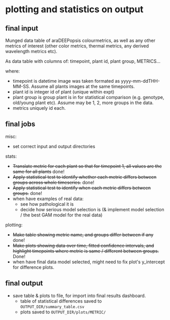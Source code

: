 # plotting and statistics on output

## final input
Munged data table of araDEEPopsis colourmetrics, as well as any other metrics of interest (other color metrics, thermal metrics, any derived wavelength metrics etc).

As data table with columns of:
timepoint, plant id, plant group, METRICS...

where:
- timepoint is datetime image was taken formated as yyyy-mm-ddTHH-MM-SS. Assume all plants images at the same timepoints.
- plant id is integer id of plant (unique within expt)
- plant group is group plant is in for statistical comparison (e.g. genotype, old/young plant etc). Assume may be 1, 2, more groups in the data.
- metrics uniquely id each.

## final jobs
misc:
- set correct input and output directories


stats:
- ~~Translate metric for each plant so that for timepoint 1, all values are the same for all plants~~ done!
- ~~Apply statistical test to identify whether each metric differs between groups across whole timeseries.~~ done!
- ~~Apply statistical test to identify when each metric differs between groups.~~ done!
- when have examples of real data:
  - see how pathological it is
  - decide how serious model selection is (& implement model selection / the best GAM model for the real data)

plotting:
- ~~Make table showing metric name, and groups differ between if any~~ done!
- ~~Make plots showing data over time, fitted confidence intervals, and highlight timepoints where metric is same / different between groups.~~ Done!
- when have final data model selected, might need to fix plot's y_intercept for difference plots.

## final output
- save table & plots to file, for import into final results dashboard.
  - table of statistical differences saved to `OUTPUT_DIR/summary_table.csv`
  - plots saved to `OUTPUT_DIR/plots/METRIC/`
